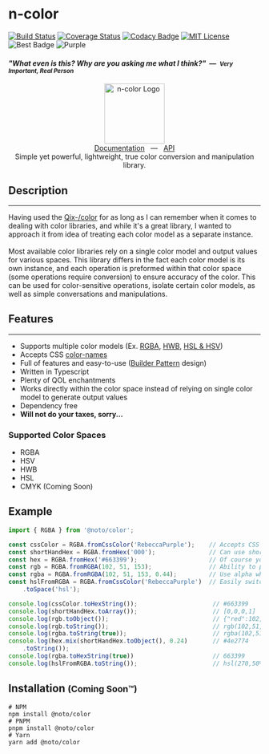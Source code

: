# n-color
[![Build Status](https://github.com/SkinnyPeteTheGiraffe/n-color/actions/workflows/ci.yml/badge.svg)](https://github.com/SkinnyPeteTheGiraffe/n-color/actions/workflows/ci.yml?query=branch%3Amain+)
[![Coverage Status](https://coveralls.io/repos/github/SkinnyPeteTheGiraffe/n-color/badge.svg?branch=main)](https://coveralls.io/github/SkinnyPeteTheGiraffe/n-color?branch=main)
[![Codacy Badge](https://app.codacy.com/project/badge/Grade/1ea5d484507b4ed8812d44c30cf72c43)](https://www.codacy.com/gh/SkinnyPeteTheGiraffe/n-color/dashboard?utm_source=github.com&amp;utm_medium=referral&amp;utm_content=SkinnyPeteTheGiraffe/n-color&amp;utm_campaign=Badge_Grade)
[![MIT License](http://img.shields.io/badge/license-MIT-green.svg)](LICENSE.md)
![Best Badge](https://img.shields.io/badge/another%20js%20library-yes-green)
![Purple](https://img.shields.io/badge/purple-purple)

#### _"What even is this? Why are you asking me what I think?"&nbsp;&nbsp;—&nbsp;&nbsp;<small>Very Important, Real Person</small>_

<div>
    <div style="text-align: center;">
      <a href="https://skinnypetethegiraffe.github.io/n-color/" target="blank"><img src="https://github.com/SkinnyPeteTheGiraffe/n-color/blob/51bc61bb6742dcb5ab43e12ef15d0813fb969566/site/docs/_media/n-color-logo_180x180.png?raw=true" width="120" alt="n-color Logo" /></a>
      <br/>
    </div>
    <div style="text-align: center;">
        <a href="https://skinnypetethegiraffe.github.io/n-color/" target="blank">Documentation</a>
        &nbsp;&nbsp;—&nbsp;&nbsp;
        <a href="https://skinnypetethegiraffe.github.io/n-color/api/" target="blank">API</a>
        <div style="text-align: center;">
            Simple yet powerful, lightweight, true color conversion and manipulation library.
        </div>
    </div>
</div>

## Description
<hr />

Having used the [Qix-/color](https://github.com/Qix-/color) for as long as I can remember when it comes to dealing with color libraries, and while
it's a great library, I wanted to approach it from idea of treating each color model as a separate instance.<br/><br/>Most available color
libraries rely on a single color model and output values for various spaces. This library differs in the fact each color model is its own
instance, and each operation is preformed within that color space (some operations require conversion) to ensure accuracy of the color.
This can be used for color-sensitive operations, isolate certain color models, as well as simple conversations and manipulations.

## Features
<hr />

  * Supports multiple color models (Ex. [RGBA](https://en.wikipedia.org/wiki/RGBA_color_model), [HWB](https://en.wikipedia.org/wiki/HWB_color_model), [HSL & HSV](https://en.wikipedia.org/wiki/HSL_and_HSV))
  * Accepts CSS [color-names](https://www.w3schools.com/colors/colors_names.asp)
  * Full of features and easy-to-use ([Builder Pattern](https://en.wikipedia.org/wiki/Builder_pattern#:~:text=The%20builder%20pattern%20is%20a,Gang%20of%20Four%20design%20patterns.) design)
  * Written in Typescript
  * Plenty of QOL enchantments
  * Works directly within the color space instead of relying on single color model to generate output values
  * Dependency free
  * **Will not do your taxes, sorry...**

### Supported Color Spaces
* RGBA
* HSV
* HWB
* HSL
* CMYK (Coming Soon)
## Example

```ts
import { RGBA } from '@noto/color';

const cssColor = RGBA.fromCssColor('RebeccaPurple');    // Accepts CSS Color Names
const shortHandHex = RGBA.fromHex('000');               // Can use shorthand hex values with and without hashtags
const hex = RGBA.fromHex('#663399');                    // Of course you can use hex (for any color space)
const rgb = RGBA.fromRGBA(102, 51, 153);                // Ability to pass in values (useful for external color space modfications)
const rgba = RGBA.fromRGBA(102, 51, 153, 0.44);         // Use alpha when applicable
const hslFromRGBA = RGBA.fromCssColor('RebeccaPurple')  // Easily switch between color models
    .toSpace('hsl');                                            

console.log(cssColor.toHexString());                     // #663399
console.log(shortHandHex.toArray());                     // [0,0,0,1]
console.log(rgb.toObject());                             // {"red":102,"green":51,"blue":153,"alpha":1}
console.log(rgb.toString());                             // rgb(102,51,153)
console.log(rgba.toString(true));                        // rgba(102,51,153,0.44)
console.log(hex.mix(shortHandHex.toObject(), 0.24)       // #4e2774
    .toString()); 
console.log(rgba.toHexString(true))                      // 663399
console.log(hslFromRGBA.toString());                     // hsl(270,50%,40%)
```

## Installation <small>(Coming Soon™)</small>
```shell
# NPM
npm install @noto/color
# PNPM
pnpm install @noto/color
# Yarn
yarn add @noto/color
```
